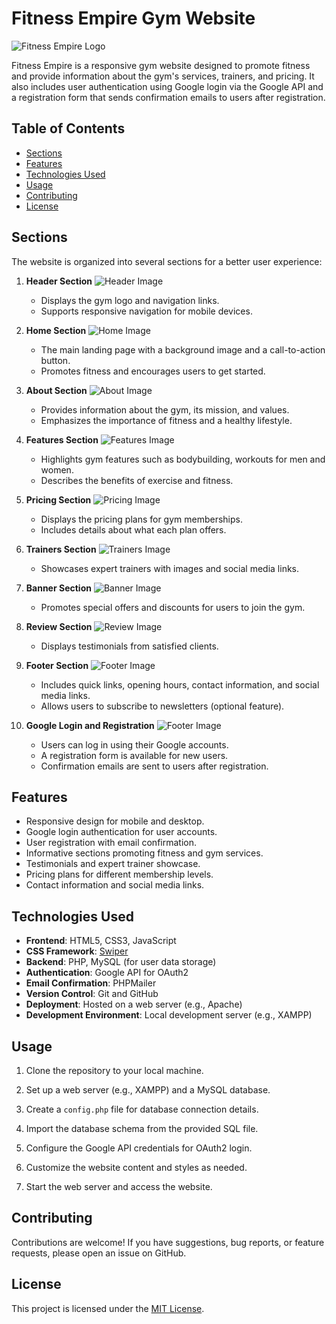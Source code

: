 # Fitness Empire Gym Website

![Fitness Empire Logo](logo.png)

Fitness Empire is a responsive gym website designed to promote fitness and provide information about the gym's services, trainers, and pricing. It also includes user authentication using Google login via the Google API and a registration form that sends confirmation emails to users after registration.

## Table of Contents

- [Sections](#sections)
- [Features](#features)
- [Technologies Used](#technologies-used)
- [Usage](#usage)
- [Contributing](#contributing)
- [License](#license)

## Sections

The website is organized into several sections for a better user experience:

1. **Header Section**
   ![Header Image](header.png)
   - Displays the gym logo and navigation links.
   - Supports responsive navigation for mobile devices.

2. **Home Section**
   ![Home Image](home.png)
   - The main landing page with a background image and a call-to-action button.
   - Promotes fitness and encourages users to get started.

3. **About Section**
   ![About Image](about.png)
   - Provides information about the gym, its mission, and values.
   - Emphasizes the importance of fitness and a healthy lifestyle.

4. **Features Section**
   ![Features Image](features.png)
   - Highlights gym features such as bodybuilding, workouts for men and women.
   - Describes the benefits of exercise and fitness.

5. **Pricing Section**
   ![Pricing Image](pricing.png)
   - Displays the pricing plans for gym memberships.
   - Includes details about what each plan offers.

6. **Trainers Section**
   ![Trainers Image](trainers.png)
   - Showcases expert trainers with images and social media links.

7. **Banner Section**
   ![Banner Image](banner.png)
   - Promotes special offers and discounts for users to join the gym.

8. **Review Section**
   ![Review Image](review.png)
   - Displays testimonials from satisfied clients.

9. **Footer Section**
   ![Footer Image](footer.png)
   - Includes quick links, opening hours, contact information, and social media links.
   - Allows users to subscribe to newsletters (optional feature).

10. **Google Login and Registration**
    ![Footer Image](footer.png)
    - Users can log in using their Google accounts.
    - A registration form is available for new users.
    - Confirmation emails are sent to users after registration.


## Features

- Responsive design for mobile and desktop.
- Google login authentication for user accounts.
- User registration with email confirmation.
- Informative sections promoting fitness and gym services.
- Testimonials and expert trainer showcase.
- Pricing plans for different membership levels.
- Contact information and social media links.

## Technologies Used

- **Frontend**: HTML5, CSS3, JavaScript
- **CSS Framework**: [Swiper](https://swiperjs.com/)
- **Backend**: PHP, MySQL (for user data storage)
- **Authentication**: Google API for OAuth2
- **Email Confirmation**: PHPMailer
- **Version Control**: Git and GitHub
- **Deployment**: Hosted on a web server (e.g., Apache)
- **Development Environment**: Local development server (e.g., XAMPP)

## Usage

1. Clone the repository to your local machine.

2. Set up a web server (e.g., XAMPP) and a MySQL database.

3. Create a `config.php` file for database connection details.

4. Import the database schema from the provided SQL file.

5. Configure the Google API credentials for OAuth2 login.

6. Customize the website content and styles as needed.

7. Start the web server and access the website.

## Contributing

Contributions are welcome! If you have suggestions, bug reports, or feature requests, please open an issue on GitHub.

## License

This project is licensed under the [MIT License](LICENSE).
